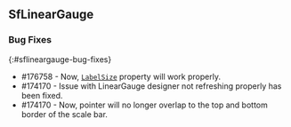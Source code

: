 ## SfLinearGauge

### Bug Fixes
{:#sflineargauge-bug-fixes}

* \#176758 - Now, [`LabelSize`](https://help.syncfusion.com/cr/cref_files/wpf/Syncfusion.SfGauge.WPF~Syncfusion.UI.Xaml.Gauges.LinearScale~LabelSize.html) property will work properly.   
* \#174170 - Issue with LinearGauge designer not refreshing properly has been fixed. 
* \#174170 - Now, pointer will no longer overlap to the top and bottom border of the scale bar.
